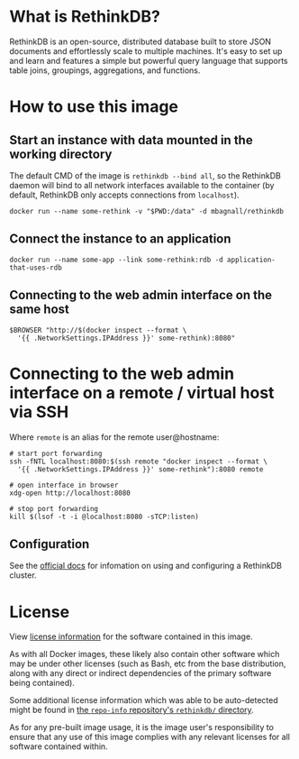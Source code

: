 # What is RethinkDB?

RethinkDB is an open-source, distributed database built to store JSON documents and effortlessly scale to multiple machines. It's easy to set up and learn and features a simple but powerful query language that supports table joins, groupings, aggregations, and functions.

# How to use this image

## Start an instance with data mounted in the working directory

The default CMD of the image is  `rethinkdb --bind all`, so the RethinkDB daemon will bind to all network interfaces available to the container (by default, RethinkDB only accepts connections from  `localhost`).

```
docker run --name some-rethink -v "$PWD:/data" -d mbagnall/rethinkdb
```

## Connect the instance to an application

```
docker run --name some-app --link some-rethink:rdb -d application-that-uses-rdb
```

## Connecting to the web admin interface on the same host

```
$BROWSER "http://$(docker inspect --format \
  '{{ .NetworkSettings.IPAddress }}' some-rethink):8080"
```

# Connecting to the web admin interface on a remote / virtual host via SSH

Where  `remote`  is an alias for the remote user@hostname:

```
# start port forwarding
ssh -fNTL localhost:8080:$(ssh remote "docker inspect --format \
  '{{ .NetworkSettings.IPAddress }}' some-rethink"):8080 remote

# open interface in browser
xdg-open http://localhost:8080

# stop port forwarding
kill $(lsof -t -i @localhost:8080 -sTCP:listen)
```

## Configuration

See the  [official docs](http://www.rethinkdb.com/docs/)  for infomation on using and configuring a RethinkDB cluster.

# License

View  [license information](https://raw.githubusercontent.com/rethinkdb/rethinkdb/next/LICENSE)  for the software contained in this image.

As with all Docker images, these likely also contain other software which may be under other licenses (such as Bash, etc from the base distribution, along with any direct or indirect dependencies of the primary software being contained).

Some additional license information which was able to be auto-detected might be found in  [the  `repo-info`  repository's  `rethinkdb/`  directory](https://github.com/docker-library/repo-info/tree/master/repos/rethinkdb).

As for any pre-built image usage, it is the image user's responsibility to ensure that any use of this image complies with any relevant licenses for all software contained within.